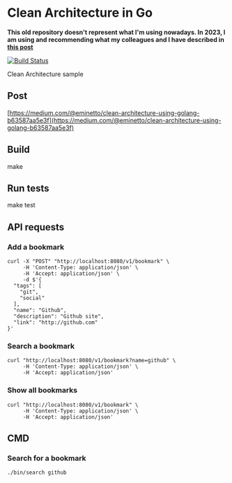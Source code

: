 # Clean Architecture in Go

**This old repository doesn't represent what I'm using nowadays. In 2023, I am using and recommending what my colleagues and I have described in [this post](https://medium.com/inside-picpay/organizing-projects-and-defining-names-in-go-7f0eab45375d)**

[![Build Status](https://travis-ci.org/eminetto/clean-architecture-go.svg?branch=master)](https://travis-ci.org/eminetto/clean-architecture-go)

Clean Architecture sample

## Post

[https://medium.com/@eminetto/clean-architecture-using-golang-b63587aa5e3f](https://medium.com/@eminetto/clean-architecture-using-golang-b63587aa5e3f)


## Build

  make

## Run tests

  make test

## API requests 

### Add a bookmark

```
curl -X "POST" "http://localhost:8080/v1/bookmark" \
     -H 'Content-Type: application/json' \
     -H 'Accept: application/json' \
     -d $'{
  "tags": [
    "git",
    "social"
  ],
  "name": "Github",
  "description": "Github site",
  "link": "http://github.com"
}'
```
### Search a bookmark

```
curl "http://localhost:8080/v1/bookmark?name=github" \
     -H 'Content-Type: application/json' \
     -H 'Accept: application/json'
```

### Show all bookmarks

```
curl "http://localhost:8080/v1/bookmark" \
     -H 'Content-Type: application/json' \
     -H 'Accept: application/json'
```

## CMD 

### Search for a bookmark

```
./bin/search github
```
